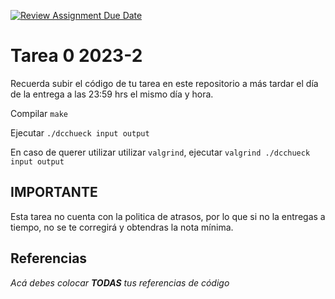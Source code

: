 [![Review Assignment Due Date](https://classroom.github.com/assets/deadline-readme-button-24ddc0f5d75046c5622901739e7c5dd533143b0c8e959d652212380cedb1ea36.svg)](https://classroom.github.com/a/7feYdEVB)
# Tarea 0 2023-2

Recuerda subir el código de tu tarea en este repositorio a más tardar el día de la entrega a las 23:59 hrs el mismo día y hora.

Compilar ```make```

Ejecutar ```./dcchueck input output```

En caso de querer utilizar utilizar ```valgrind```, ejecutar ```valgrind ./dcchueck input output```

## IMPORTANTE

Esta tarea no cuenta con la politica de atrasos, por lo que si no la entregas a tiempo, no se te corregirá y obtendras la nota mínima.

## Referencias
_Acá debes colocar **TODAS** tus referencias de código_
